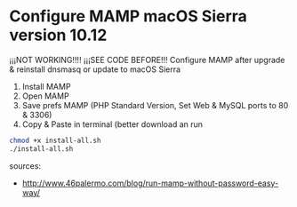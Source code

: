 # Configure MAMP macOS Sierra version 10.12
¡¡¡NOT WORKING!!!!
¡¡¡SEE CODE BEFORE!!!
Configure MAMP after upgrade &amp; reinstall dnsmasq or update to macOS Sierra

1. Install MAMP
2. Open MAMP
3. Save prefs MAMP (PHP Standard Version, Set Web & MySQL ports to 80 & 3306)
4. Copy & Paste in terminal
(better download an run
```bash
chmod +x install-all.sh
./install-all.sh
```



sources:
- http://www.46palermo.com/blog/run-mamp-without-password-easy-way/

